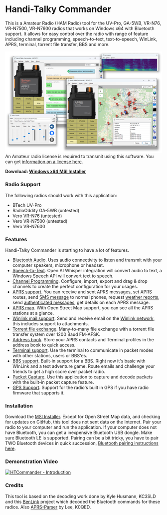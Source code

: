 # Handi-Talky Commander

This is a Amateur Radio (HAM Radio) tool for the UV-Pro, GA-5WB, VR-N76, VR-N7500, VR-N7600 radios that works on Windows x64 with Bluetooth support. It allows for easy control over the radio with range of feature including channel programming, speech-to-text, text-to-speech, WinLink, APRS, terminal, torrent file transfer, BBS and more.

![image](https://github.com/Ylianst/HTCommander/blob/main/docs/images/th-commander-4.png?raw=true)
An Amateur radio license is required to transmit using this software. You can get [information on a license here](https://www.arrl.org/getting-licensed).

****Download: [Windows x64 MSI Installer](https://github.com/Ylianst/HTCommander/raw/refs/heads/main/releases/HTCommander-0.34.msi)****

### Radio Support

The following radios should work with this application:

- BTech UV-Pro
- RadioOddity GA-5WB (untested)
- Vero VR-N76 (untested)
- Vero VR-N7500 (untested)
- Vero VR-N7600

### Features

Handi-Talky Commander is starting to have a lot of features.

- [Bluetooth Audio](https://github.com/Ylianst/HTCommander/blob/main/docs/Bluetooth.md). Uses audio connectivity to listen and transmit with your computer speakers, microphone or headset.
- [Speech-to-Text](https://github.com/Ylianst/HTCommander/blob/main/docs/Voice.md). Open AI Whisper integration will convert audio to text, a Windows Speech API will convert text to speech.
- [Channel Programming](https://github.com/Ylianst/HTCommander/blob/main/docs/Channels.md). Configure, import, export and drag & drop channels to create the perfect configuration for your usages.
- [APRS support](https://github.com/Ylianst/HTCommander/blob/main/docs/APRS.md). You can receive and sent APRS messages, set APRS routes, send [SMS message](https://github.com/Ylianst/HTCommander/blob/main/docs/APRS-SMS.md) to normal phones, request [weather reports](https://github.com/Ylianst/HTCommander/blob/main/docs/APRS-Weather.md), send [authenticated messages](https://github.com/Ylianst/HTCommander/blob/main/docs/APRS-Auth.md), get details on each APRS message.
- [APRS map](https://github.com/Ylianst/HTCommander/blob/main/docs/Map.md). With Open Street Map support, you can see all the APRS stations at a glance.
- [Winlink mail support](https://github.com/Ylianst/HTCommander/blob/main/docs/Mail.md). Send and receive email on the [Winlink network](https://winlink.org/), this includes support to attachments.
- [Torrent file exchange](https://github.com/Ylianst/HTCommander/blob/main/docs/Torrent.md). Many-to-many file exchange with a torrent file transfer system over 1200 Baud FM-AFSK.
- [Address book](https://github.com/Ylianst/HTCommander/blob/main/docs/AddressBook.md). Store your APRS contacts and Terminal profiles in the address book to quick access.
- [Terminal support](https://github.com/Ylianst/HTCommander/blob/main/docs/Terminal.md). Use the terminal to communicate in packet modes with other stations, users or BBS'es.
- [BBS support](https://github.com/Ylianst/HTCommander/blob/main/docs/BBS.md). Built-in support for a BBS. Right now it's basic with WInLink and a text adventure game. Route emails and challenge your friends to get a high score over packet radio.
- [Packet Capture](https://github.com/Ylianst/HTCommander/blob/main/docs/Capture.md). Use this application to capture and decode packets with the built-in packet capture feature.
- [GPS Support](https://github.com/Ylianst/HTCommander/blob/main/docs/GPS.md). Support for the radio's built in GPS if you have radio firmware that supports it.

### Installation

Download the [MSI Installer](https://github.com/Ylianst/HTCommander/raw/refs/heads/main/releases/HTCommander-0.34.msi). Except for Open Street Map data, and checking for updates on GitHub, this tool does not sent data on the Internet. Pair your radio to your computer and run the application. If your computer does not have Bluetooth, you can get a inexpensive Bluetooth USB dongle. Make sure Bluetooth LE is supported. Pairing can be a bit tricky, you have to pair TWO Bluetooth devices in quick succession, [Bluetooth pairing instructions here](https://github.com/Ylianst/HTCommander/blob/main/docs/Paring.md).

### Demonstration Video

[![HTCommander - Introduction](https://img.youtube.com/vi/JJ6E7fRQD7o/mqdefault.jpg)](https://www.youtube.com/watch?v=JJ6E7fRQD7o)

### Credits

This tool is based on the decoding work done by Kyle Husmann, KC3SLD and this [BenLink](https://github.com/khusmann/benlink) project which decoded the Bluetooth commands for these radios. Also [APRS-Parser](https://github.com/k0qed/aprs-parser) by Lee, K0QED.
